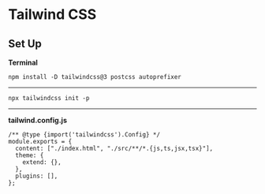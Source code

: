 # Tailwind CSS

## Set Up

**Terminal**

```
npm install -D tailwindcss@3 postcss autoprefixer
```
---
```
npx tailwindcss init -p
```
---

**tailwind.config.js**

```
/** @type {import('tailwindcss').Config} */
module.exports = {
  content: ["./index.html", "./src/**/*.{js,ts,jsx,tsx}"],
  theme: {
    extend: {},
  },
  plugins: [],
};
```
